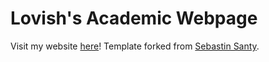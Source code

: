 # Lovish's Academic Webpage
Visit my website [here](https://lovishmadaan.github.io/)! Template forked from [Sebastin Santy](http://sebastinsanty.com/).
